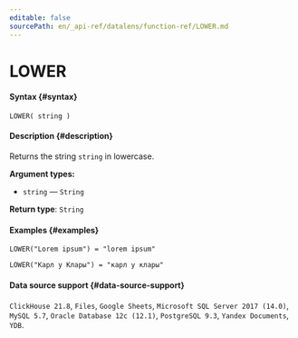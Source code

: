 ```yaml
---
editable: false
sourcePath: en/_api-ref/datalens/function-ref/LOWER.md
---
```


# LOWER



#### Syntax {#syntax}


```
LOWER( string )
```

#### Description {#description}
Returns the string `string` in lowercase.

**Argument types:**
- `string` — `String`


**Return type**: `String`

#### Examples {#examples}

```
LOWER("Lorem ipsum") = "lorem ipsum"
```

```
LOWER("Карл у Клары") = "карл у клары"
```


#### Data source support {#data-source-support}

`ClickHouse 21.8`, `Files`, `Google Sheets`, `Microsoft SQL Server 2017 (14.0)`, `MySQL 5.7`, `Oracle Database 12c (12.1)`, `PostgreSQL 9.3`, `Yandex Documents`, `YDB`.

